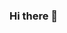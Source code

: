 ### Hi there 👋

<!--
**JeCabralS/JeCabralS** is a ✨ _special_ ✨ repository because its `README.md` (this file) appears on your GitHub profile.

Here are some ideas to get you started:


-

- 👯 I’m looking to collaborate on ...
- 🤔 I’m looking for help with ...
- 💬 Ask me about ...
- 📫 How to reach me: ...
- 😄 Pronouns: ...
- ⚡ Fun fact: ...
[dormrm](https://user-images.githubusercontent.com/82785756/151638061-dcaee4ab-376e-4b97-ad00-87f53d859f7e.gif)
-->

